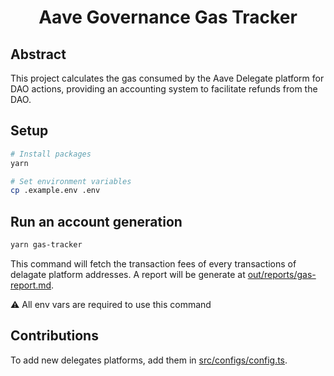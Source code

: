 <div align="center"> 
  <h1> Aave Governance Gas Tracker </h1>
</div>

## Abstract

This project calculates the gas consumed by the Aave Delegate platform for DAO actions, providing an accounting system to facilitate refunds from the DAO.

## Setup

```bash
# Install packages
yarn

# Set environment variables
cp .example.env .env
```

## Run an account generation

```bash
yarn gas-tracker
```

This command will fetch the transaction fees of every transactions of delagate platform addresses.
A report will be generate at [out/reports/gas-report.md](out/reports/gas-report.md).

⚠️ All env vars are required to use this command

## Contributions

To add new delegates platforms, add them in [src/configs/config.ts](src/configs/config.ts).
